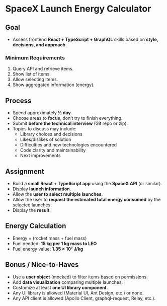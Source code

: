 # SpaceX Launch Energy Calculator

## Goal
- Assess frontend  **React + TypeScript + GraphQL** skills based on **style, decisions, and approach**.

### Minimum Requirements
1. Query API and retrieve items.  
2. Show list of items.  
3. Allow selecting items.  
4. Show aggregated information (energy).

## Process
- Spend approximately **½ day**.  
- Choose areas to **focus**, don’t try to finish everything.  
- Submit **before the technical interview** (Git repo or zip).  
- Topics to discuss may include:  
  - Library choices and decisions  
  - Likes/dislikes of solution  
  - Difficulties and new technologies encountered  
  - Code clarity and maintainability  
  - Next improvements

## Assignment
- Build a **small React + TypeScript app** using the **SpaceX API** (or similar).  
- Display **launch information**.  
- Allow the **user to select multiple launches**.  
- Allow the user to **request the estimated total energy consumed** by the selected launches.  
- Display the **result**.

## Energy Calculation
- Energy = (rocket mass + fuel mass)  
- Fuel needed: **15 kg per 1 kg mass to LEO**  
- Fuel energy value: **1.35 × 10⁷ J/kg**


## Bonus / Nice-to-Haves
- Use a **user object** (mocked) to filter items based on permissions.  
- Add **data visualization** comparing multiple launches.  
- Customize at least **one UI library component**.  
- Any UI library is allowed (Material UI, Ant Design, etc.) or none.  
- Any API client is allowed (Apollo Client, graphql-request, Relay, etc.).
